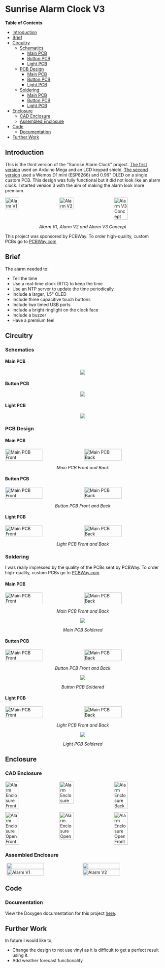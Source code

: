 # Sunrise Alarm Clock V3

**Table of Contents**

- [Introduction](#introduction)
- [Brief](#brief)
- [Circuitry](#circuitry)
  - [Schematics](#schematics)
    - [Main PCB](#main-pcb)
    - [Button PCB](#button-pcb)
    - [Light PCB](#light-pcb)
  - [PCB Design](#pcb-design)
    - [Main PCB](#main-pcb-1)
    - [Button PCB](#button-pcb-1)
    - [Light PCB](#light-pcb-1)
  - [Soldering](#soldering)
    - [Main PCB](#main-pcb-2)
    - [Button PCB](#button-pcb-2)
    - [Light PCB](#light-pcb-2)
- [Enclosure](#enclosure)
  - [CAD Enclosure](#cad-enclosure)
  - [Assembled Enclosure](#assembled-enclosure)
- [Code](#code)
  - [Documentation](#documentation)
- [Further Work](#further-work)


## Introduction

This is the third version of the "Sunrise Alarm Clock" project. [The first version](https://github.com/SeanP2001/Arduino_Sunrise_Alarm_Clock) used an Arduino Mega and an LCD keypad shield. [The second version](https://github.com/SeanP2001/Sunrise_Alarm_Clock_V2) used a Wemos D1 mini (ESP8266) and 0.96" OLED on a single custom PCB. This design was fully functional but it did not look like an alarm clock. I started version 3 with the aim of making the alarm look more premium. 

<div style="display: flex; justify-content: space-between;">
    <img src="./Images/V1_Alarm.jpg" alt="Alarm V1" style="width: 30%; object-fit: contain;">
    <img src="./Images/V2_Alarm.jpg" alt="Alarm V2" style="width: 30%; object-fit: contain;">
    <img src="./Images/V3_Alarm_Idea_Render.png" alt="Alarm V3 Concept" style="width: 30%; object-fit: contain;">
</div>
<p align="center"><i>Alarm V1, Alarm V2 and Alarm V3 Concept</i></p>

This project was sponsored by PCBWay. To order high-quality, custom PCBs go to [PCBWay.com](https://www.pcbway.com/)

## Brief

The alarm needed to:
- Tell the time
- Use a real-time clock (RTC) to keep the time 
- Use an NTP server to update the time periodically
- Include a larger, 1.5" OLED 
- Include three capacitive touch buttons
- Include two timed USB ports
- Include a bright ringlight on the clock face
- Include a buzzer
- Have a premium feel

## Circuitry

### Schematics

#### Main PCB

<p align="center">
  <img src="./Images/PCB/Main_PCB_Schematic.png" />
</p>

#### Button PCB

<p align="center">
  <img src="./Images/PCB/Button_PCB_Schematic.png" />
</p>

#### Light PCB

<p align="center">
  <img src="./Images/PCB/Light_PCB_Schematic.png" />
</p>


### PCB Design

#### Main PCB

<div style="display: flex; justify-content: space-between;">
    <img src="./Images/PCB/Main_PCB_Design_Front.png" alt="Main PCB Front" style="width: 49%; object-fit: contain; margin-right: 5px;">
    <img src="./Images/PCB/Main_PCB_Design_Back.png" alt="Main PCB Back" style="width: 49%; object-fit: contain; margin-left: 5px;">
</div>
<p align="center"><i>Main PCB Front and Back</i></p>

#### Button PCB

<div style="display: flex; justify-content: space-between;">
    <img src="./Images/PCB/Button_PCB_Design_Front.png" alt="Main PCB Front" style="width: 49%; object-fit: contain; margin-right: 5px;">
    <img src="./Images/PCB/Button_PCB_Design_Back.png" alt="Main PCB Back" style="width: 49%; object-fit: contain; margin-left: 5px;">
</div>
<p align="center"><i>Button PCB Front and Back</i></p>

#### Light PCB

<div style="display: flex; justify-content: space-between;">
    <img src="./Images/PCB/Light_PCB_Design_Front.png" alt="Main PCB Front" style="width: 49%; object-fit: contain; margin-right: 5px;">
    <img src="./Images/PCB/Light_PCB_Design_Back.png" alt="Main PCB Back" style="width: 49%; object-fit: contain; margin-left: 5px;">
</div>
<p align="center"><i>Light PCB Front and Back</i></p>

### Soldering

I was really impressed by the quality of the PCBs sent by PCBWay. To order high-quality, custom PCBs go to [PCBWay.com](https://www.pcbway.com/). 

#### Main PCB

<div style="display: flex; justify-content: space-between;">
    <img src="./Images/PCB/Main_PCB_Front.jpg" alt="Main PCB Front" style="width: 49%; object-fit: cover; margin-right: 5px;">
    <img src="./Images/PCB/Main_PCB_Back.jpg" alt="Main PCB Back" style="width: 49%; object-fit: cover; margin-left: 5px;">
</div>
<p align="center"><i>Main PCB Front and Back</i></p>

<p align="center">
  <img src="./Images/PCB/Main_PCB_Soldered.jpg" />
</p>
<p align="center"><i>Main PCB Soldered</i></p>

#### Button PCB

<div style="display: flex; justify-content: space-between;">
    <img src="./Images/PCB/Button_PCB_Front.jpg" alt="Main PCB Front" style="width: 49%; object-fit: cover; margin-right: 5px;">
    <img src="./Images/PCB/Button_PCB_Back.jpg" alt="Main PCB Back" style="width: 49%; object-fit: cover; margin-left: 5px;">
</div>
<p align="center"><i>Button PCB Front and Back</i></p>

<p align="center">
  <img src="./Images/PCB/Button_PCB_Soldered.jpg" />
</p>
<p align="center"><i>Button PCB Soldered</i></p>

#### Light PCB

<div style="display: flex; justify-content: space-between;">
    <img src="./Images/PCB/Light_PCB_Front.jpg" alt="Main PCB Front" style="width: 49%; object-fit: cover; margin-right: 5px;">
    <img src="./Images/PCB/Light_PCB_Back.jpg" alt="Main PCB Back" style="width: 49%; object-fit: cover; margin-left: 5px;">
</div>
<p align="center"><i>Light PCB Front and Back</i></p>

<p align="center">
  <img src="./Images/PCB/Light_PCB_Soldered.jpg" />
</p>
<p align="center"><i>Light PCB Soldered</i></p>

## Enclosure

### CAD Enclosure

<div style="display: flex; justify-content: space-between;">
    <img src="./Images/CAD/Enclosure_Front.png" alt="Alarm Enclosure Front" style="width: 30%; object-fit: contain;">
    <img src="./Images/CAD/Enclosure.png" alt="Alarm Enclosure" style="width: 30%; object-fit: contain;">
    <img src="./Images/CAD/Enclosure_Back.png" alt="Alarm Enclosure Back" style="width: 30%; object-fit: contain;">
</div>
<div style="display: flex; justify-content: space-between; margin-top: 10px;">
    <img src="./Images/CAD/Enclosure_Open_Front_2.png" alt="Alarm Enclosure Open Front" style="width: 30%; object-fit: contain;">
    <img src="./Images/CAD/Enclosure_Open.png" alt="Alarm Enclosure Open" style="width: 30%; object-fit: contain;">
    <img src="./Images/CAD/Enclosure_Open_Front.png" alt="Alarm Enclosure Open Front" style="width: 30%; object-fit: contain;">
</div>

### Assembled Enclosure

<div style="display: flex; justify-content: center;">
    <img src="./Images/Alarm_2.jpg" style="width: 49%; object-fit: cover;">
    <img src="./Images/Alarm_Light_On.jpg" style="width: 49%; object-fit: cover;">
</div>
<div style="display: flex; justify-content: center;">
    <img src="./Images/Alarm_Front.jpg" alt="Alarm V1" style="width: 49%; object-fit: cover;">
    <img src="./Images/Alarm_Front_Light_On.jpg" alt="Alarm V2" style="width: 49%; object-fit: cover;">
</div>

## Code

### Documentation

View the Doxygen documentation for this project [here](https://raw.githack.com/SeanP2001/Sunrise_Alarm_Clock_V3/main/Code/Documentation/html/index.html).

## Further Work

In future I would like to;
- Change the design to not use vinyl as it is difficult to get a perfect result using it.
- Add weather forecast functionality